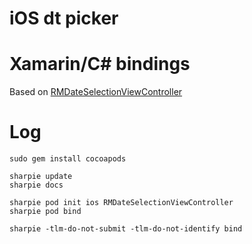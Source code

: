 iOS dt picker
=============

# Xamarin/C# bindings
Based on [RMDateSelectionViewController](https://github.com/CooperRS/RMDateSelectionViewController)  

# Log

    sudo gem install cocoapods

    sharpie update
    sharpie docs

    sharpie pod init ios RMDateSelectionViewController
    sharpie pod bind

    sharpie -tlm-do-not-submit -tlm-do-not-identify bind
